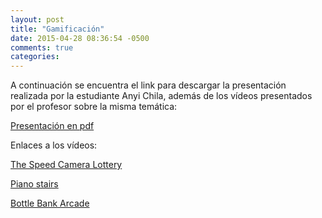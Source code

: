 ```yaml
---
layout: post
title: "Gamificación"
date: 2015-04-28 08:36:54 -0500
comments: true
categories: 
---
```

A continuación se encuentra el link para descargar la presentación realizada por la estudiante Anyi Chila, además de los vídeos presentados por el profesor sobre la misma temática:

<!--more-->

[Presentación en pdf](https://raw.githubusercontent.com/VideoJuegosUN/Gamification/master/PRES%20GAMIFICACI%C3%93N%20ANYI%20CHILA.pdf)

Enlaces a los vídeos:

[The Speed Camera Lottery](https://www.youtube.com/watch?v=iynzHWwJXaA&list=PL1038199B15BC59EB)

[Piano stairs](https://www.youtube.com/watch?v=2lXh2n0aPyw)

[Bottle Bank Arcade](https://www.youtube.com/watch?v=zSiHjMU-MUo)

